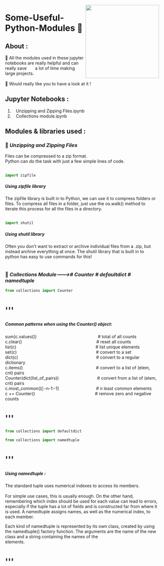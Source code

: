 <a ><img src="https://cdn.dribbble.com/users/976984/screenshots/2387423/telescope.gif" align="right" height="240"/></a>

# Some-Useful-Python-Modules 🧨

## About :
🔸 All the modules used in these jupyter notebooks are really helpful and can really save &nbsp;&nbsp;&nbsp;&nbsp;&nbsp; a lot of time making large projects.<br><br>
🔹 Would really like you to have a look at it !

## Jupyter Notebooks :
1) &nbsp;&nbsp; Unzipping and Zipping Files.ipynb
2) &nbsp;&nbsp; Collections module.ipynb

## Modules & libraries used :
### 💨 *Unzipping and Zipping Files*
Files can be compressed to a zip format.<br>
Python can do the task with just a few simple lines of code.<br><br>
```python
import zipfile
```
##### *Using zipfile library*
The zipfile library is built in to Python, we can use it to compress folders or files. 
To compress all files in a folder, just use the os.walk() method to iterate this process
for all the files in a directory.<br><br>
```python
import shutil
```
##### *Using shutil library*
Often you don't want to extract or archive individual files from a .zip, but instead archive 
everything at once. The shutil library that is built in to python has easy to use commands for this!<br><br>
### 💨 *Collections Module---># Counter # defaultdict # namedtuple*
```python
from collections import Counter
```


# '''

##### *Common patterns when using the Counter() object:*<br>

sum(c.values())&nbsp;&nbsp;&nbsp;&nbsp;&nbsp;&nbsp;&nbsp;&nbsp;&nbsp;&nbsp;&nbsp;&nbsp;&nbsp;&nbsp;&nbsp;&nbsp;&nbsp;&nbsp;&nbsp;&nbsp;&nbsp;&nbsp;&nbsp;&nbsp;&nbsp;&nbsp;&nbsp;&nbsp;&nbsp;&nbsp;&nbsp;&nbsp;&nbsp;&nbsp;&nbsp;&nbsp;&nbsp;&nbsp;&nbsp;&nbsp;&nbsp;&nbsp;&nbsp;&nbsp;&nbsp;&nbsp;&nbsp;&nbsp;&nbsp;&nbsp;&nbsp;# total of all counts<br>
c.clear()&nbsp;&nbsp;&nbsp;&nbsp;&nbsp;&nbsp;&nbsp;&nbsp;&nbsp;&nbsp;&nbsp;&nbsp;&nbsp;&nbsp;&nbsp;&nbsp;&nbsp;&nbsp;&nbsp;&nbsp;&nbsp;&nbsp;&nbsp;&nbsp;&nbsp;&nbsp;&nbsp;&nbsp;&nbsp;&nbsp;&nbsp;&nbsp;&nbsp;&nbsp;&nbsp;&nbsp;&nbsp;&nbsp;&nbsp;&nbsp;&nbsp;&nbsp;&nbsp;&nbsp;&nbsp;&nbsp;&nbsp;&nbsp;&nbsp;&nbsp;&nbsp;&nbsp;&nbsp;&nbsp;&nbsp;&nbsp;&nbsp;&nbsp;&nbsp;&nbsp;&nbsp;&nbsp;# reset all counts<br>
list(c)&nbsp;&nbsp;&nbsp;&nbsp;&nbsp;&nbsp;&nbsp;&nbsp;&nbsp;&nbsp;&nbsp;&nbsp;&nbsp;&nbsp;&nbsp;&nbsp;&nbsp;&nbsp;&nbsp;&nbsp;&nbsp;&nbsp;&nbsp;&nbsp;&nbsp;&nbsp;&nbsp;&nbsp;&nbsp;&nbsp;&nbsp;&nbsp;&nbsp;&nbsp;&nbsp;&nbsp;&nbsp;&nbsp;&nbsp;&nbsp;&nbsp;&nbsp;&nbsp;&nbsp;&nbsp;&nbsp;&nbsp;&nbsp;&nbsp;&nbsp;&nbsp;&nbsp;&nbsp;&nbsp;&nbsp;&nbsp;&nbsp;&nbsp;&nbsp;&nbsp;&nbsp;&nbsp;&nbsp;&nbsp;&nbsp;&nbsp;# list unique elements<br>
set(c)&nbsp;&nbsp;&nbsp;&nbsp;&nbsp;&nbsp;&nbsp;&nbsp;&nbsp;&nbsp;&nbsp;&nbsp;&nbsp;&nbsp;&nbsp;&nbsp;&nbsp;&nbsp;&nbsp;&nbsp;&nbsp;&nbsp;&nbsp;&nbsp;&nbsp;&nbsp;&nbsp;&nbsp;&nbsp;&nbsp;&nbsp;&nbsp;&nbsp;&nbsp;&nbsp;&nbsp;&nbsp;&nbsp;&nbsp;&nbsp;&nbsp;&nbsp;&nbsp;&nbsp;&nbsp;&nbsp;&nbsp;&nbsp;&nbsp;&nbsp;&nbsp;&nbsp;&nbsp;&nbsp;&nbsp;&nbsp;&nbsp;&nbsp;&nbsp;&nbsp;&nbsp;&nbsp;&nbsp;&nbsp;&nbsp;&nbsp;# convert to a set<br>
dict(c)&nbsp;&nbsp;&nbsp;&nbsp;&nbsp;&nbsp;&nbsp;&nbsp;&nbsp;&nbsp;&nbsp;&nbsp;&nbsp;&nbsp;&nbsp;&nbsp;&nbsp;&nbsp;&nbsp;&nbsp;&nbsp;&nbsp;&nbsp;&nbsp;&nbsp;&nbsp;&nbsp;&nbsp;&nbsp;&nbsp;&nbsp;&nbsp;&nbsp;&nbsp;&nbsp;&nbsp;&nbsp;&nbsp;&nbsp;&nbsp;&nbsp;&nbsp;&nbsp;&nbsp;&nbsp;&nbsp;&nbsp;&nbsp;&nbsp;&nbsp;&nbsp;&nbsp;&nbsp;&nbsp;&nbsp;&nbsp;&nbsp;&nbsp;&nbsp;&nbsp;&nbsp;&nbsp;&nbsp;&nbsp;&nbsp;# convert to a regular dictionary<br>
c.items()&nbsp;&nbsp;&nbsp;&nbsp;&nbsp;&nbsp;&nbsp;&nbsp;&nbsp;&nbsp;&nbsp;&nbsp;&nbsp;&nbsp;&nbsp;&nbsp;&nbsp;&nbsp;&nbsp;&nbsp;&nbsp;&nbsp;&nbsp;&nbsp;&nbsp;&nbsp;&nbsp;&nbsp;&nbsp;&nbsp;&nbsp;&nbsp;&nbsp;&nbsp;&nbsp;&nbsp;&nbsp;&nbsp;&nbsp;&nbsp;&nbsp;&nbsp;&nbsp;&nbsp;&nbsp;&nbsp;&nbsp;&nbsp;&nbsp;&nbsp;&nbsp;&nbsp;&nbsp;&nbsp;&nbsp;&nbsp;&nbsp;&nbsp;&nbsp;&nbsp;&nbsp;# convert to a list of (elem, cnt) pairs<br>
Counter(dict(list_of_pairs))&nbsp;&nbsp;&nbsp;&nbsp;&nbsp;&nbsp;&nbsp;&nbsp;&nbsp;&nbsp;&nbsp;&nbsp;&nbsp;&nbsp;&nbsp;&nbsp;&nbsp;&nbsp;&nbsp;&nbsp;&nbsp;&nbsp;&nbsp;&nbsp;&nbsp;&nbsp;&nbsp;&nbsp;&nbsp;&nbsp;&nbsp;&nbsp;# convert from a list of (elem, cnt) pairs<br>
c.most_common()[:-n-1:-1]&nbsp;&nbsp;&nbsp;&nbsp;&nbsp;&nbsp;&nbsp;&nbsp;&nbsp;&nbsp;&nbsp;&nbsp;&nbsp;&nbsp;&nbsp;&nbsp;&nbsp;&nbsp;&nbsp;&nbsp;&nbsp;&nbsp;&nbsp;&nbsp;&nbsp;&nbsp;&nbsp;&nbsp;&nbsp;&nbsp;&nbsp;# n least common elements<br>
c += Counter()&nbsp;&nbsp;&nbsp;&nbsp;&nbsp;&nbsp;&nbsp;&nbsp;&nbsp;&nbsp;&nbsp;&nbsp;&nbsp;&nbsp;&nbsp;&nbsp;&nbsp;&nbsp;&nbsp;&nbsp;&nbsp;&nbsp;&nbsp;&nbsp;&nbsp;&nbsp;&nbsp;&nbsp;&nbsp;&nbsp;&nbsp;&nbsp;&nbsp;&nbsp;&nbsp;&nbsp;&nbsp;&nbsp;&nbsp;&nbsp;&nbsp;&nbsp;&nbsp;&nbsp;&nbsp;&nbsp;&nbsp;&nbsp;&nbsp;&nbsp;# remove zero and negative counts<br>

# '''
```python
from collections import defaultdict
```

```python
from collections import namedtuple
```

# '''

##### *Using namedtuple :*
The standard tuple uses numerical indexes to access its members. <br><br>
   For simple use cases, this is usually enough. On the other hand, remembering which index 
   should be used for each value can lead to errors, especially if the tuple has a lot of fields 
   and is constructed far from where it is used. A namedtuple assigns names, as well as the numerical 
   index, to each member.<br>

   Each kind of namedtuple is represented by its own class, created by using the namedtuple() factory 
   function. The arguments are the name of the new class and a string containing the names of the  
   elements.
   
  # '''
